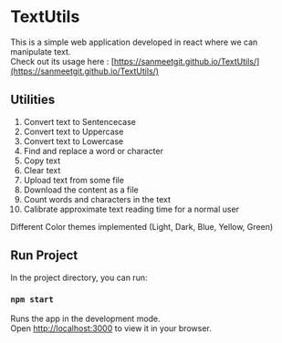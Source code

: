 # TextUtils
This is a simple web application developed in react where we can manipulate text.<br>
Check out its usage here : [https://sanmeetgit.github.io/TextUtils/](https://sanmeetgit.github.io/TextUtils/)

## Utilities
1. Convert text to Sentencecase
2. Convert text to Uppercase
3. Convert text to Lowercase
4. Find and replace a word or character
5. Copy text
6. Clear text
7. Upload text from some file
8. Download the content as a file
9. Count words and characters in the text
10. Calibrate approximate text reading time for a normal user

Different Color themes implemented (Light, Dark, Blue, Yellow, Green)

## Run Project

In the project directory, you can run:

### `npm start`

Runs the app in the development mode.\
Open [http://localhost:3000](http://localhost:3000) to view it in your browser.
